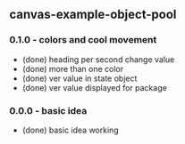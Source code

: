 ## canvas-example-object-pool

### 0.1.0 - colors and cool movement
* (done) heading per second change value
* (done) more than one color
* (done) ver value in state object
* (done) ver value displayed for package

### 0.0.0 - basic idea
* (done) basic idea working